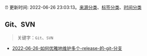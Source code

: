 :alarm_clock: 更新时间: 2022-06-26 23:03:13。[来源分类](../README.md)、[标签分类](../TAGS.md)、[时间分类](../TIMELINE.md)

## Git、SVN


> 关键字：`Git`、`SVN`



- [2022-06-26-如何优雅地维护多个-release-的-git-分支](https://www.v2ex.com/t/862371) 
